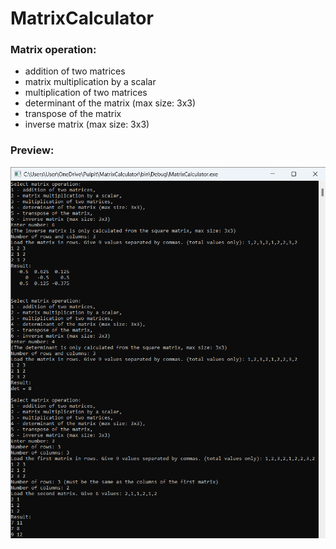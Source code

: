 # MatrixCalculator

### Matrix operation:
* addition of two matrices
* matrix multiplication by a scalar
* multiplication of two matrices
* determinant of the matrix (max size: 3x3)
* transpose of the matrix
* inverse matrix (max size: 3x3)

### Preview:

![alt text](https://github.com/PMajerczyk/MatrixCalculator/blob/main/example.png)
